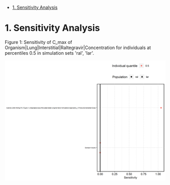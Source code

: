  * [1. Sensitivity Analysis](#1-sensitivity-analysis)




# 1. Sensitivity Analysis


Figure 1: Sensitivity of C_max of Organism|Lung|Interstitial|Raltegravir|Concentration for individuals at percentiles 0.5 in simulation sets 'ral', 'lar'.


![](Sensitivity/C_max_Organism-Lung-Interstitial-Raltegravir-Concentration.png)



